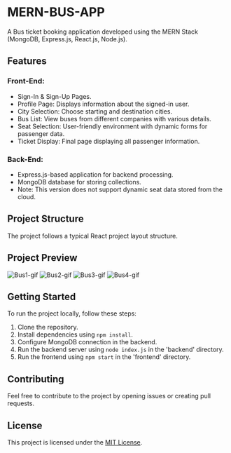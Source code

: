 # MERN-BUS-APP

A Bus ticket booking application developed using the MERN Stack (MongoDB, Express.js, React.js, Node.js).

## Features

### Front-End:
- Sign-In & Sign-Up Pages.
- Profile Page: Displays information about the signed-in user.
- City Selection: Choose starting and destination cities.
- Bus List: View buses from different companies with various details.
- Seat Selection: User-friendly environment with dynamic forms for passenger data.
- Ticket Display: Final page displaying all passenger information.

### Back-End:
- Express.js-based application for backend processing.
- MongoDB database for storing collections.
- Note: This version does not support dynamic seat data stored from the cloud.

## Project Structure

The project follows a typical React project layout structure.

## Project Preview

![Bus1-gif](https://github.com/kalirishik/MERN-BUS-APP/assets/110583211/040cc886-a81f-4655-9006-c31920363230)
![Bus2-gif](https://github.com/kalirishik/MERN-BUS-APP/assets/110583211/a538adaf-b751-4cac-bfa7-e2b1ab0d552d)
![Bus3-gif](https://github.com/kalirishik/MERN-BUS-APP/assets/110583211/efe0e491-24f3-4775-b1d4-896ab03aaa6c)
![Bus4-gif](https://github.com/kalirishik/MERN-BUS-APP/assets/110583211/8faf025f-60a9-4742-9256-b79f43460a33)



## Getting Started

To run the project locally, follow these steps:

1. Clone the repository.
2. Install dependencies using `npm install`.
3. Configure MongoDB connection in the backend.
4. Run the backend server using `node index.js` in the 'backend' directory.
5. Run the frontend using `npm start` in the 'frontend' directory.

## Contributing

Feel free to contribute to the project by opening issues or creating pull requests.

## License

This project is licensed under the [MIT License](LICENSE).

